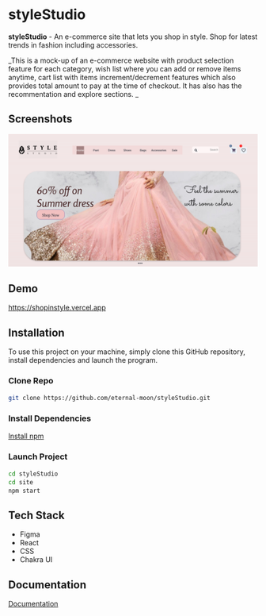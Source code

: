 # styleStudio

**styleStudio** - An e-commerce site that lets you shop in style. Shop for latest trends in fashion including accessories.

_This is a mock-up of an e-commerce website with product selection feature for each category, wish list where you can add or remove items anytime, cart list with items increment/decrement features which also provides total amount to pay at the time of checkout. It has also has the recommentation and explore sections. _

## Screenshots

![App Screenshot](/assets/images/stylestudio.png)

## Demo

https://shopinstyle.vercel.app

## Installation

To use this project on your machine, simply clone this GitHub repository, install dependencies and launch the program.

### Clone Repo

```bash
git clone https://github.com/eternal-moon/styleStudio.git
```

### Install Dependencies

[Install npm](https://docs.npmjs.com/downloading-and-installing-node-js-and-npm/)

### Launch Project

```bash
cd styleStudio
cd site
npm start
```

## Tech Stack

- Figma
- React
- CSS
- Chakra UI

## Documentation

[Documentation](https://github.com/eternal-moon/styleStudio/blob/main/caseStudy.pdf)
